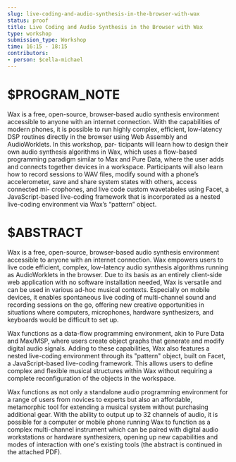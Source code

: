 ```yaml
---
slug: live-coding-and-audio-synthesis-in-the-browser-with-wax
status: proof
title: Live Coding and Audio Synthesis in the Browser with Wax
type: workshop
submission_type: Workshop
time: 16:15 - 18:15
contributors:
- person: $cella-michael
---
```


# $PROGRAM_NOTE

Wax is a free, open-source, browser-based audio synthesis environment accessible
to anyone with an internet connection. With the capabilities of modern phones,
it is possible to run highly complex, efficient, low-latency DSP routines directly
in the browser using Web Assembly and AudioWorklets. In this workshop, par-
ticipants will learn how to design their own audio synthesis algorithms in Wax,
which uses a flow-based programming paradigm similar to Max and Pure Data,
where the user adds and connects together devices in a workspace. Participants
will also learn how to record sessions to WAV files, modify sound with a phone’s
accelerometer, save and share system states with others, access connected mi-
crophones, and live code custom wavetabeles using Facet, a JavaScript-based
live-coding framework that is incorporated as a nested live-coding environment
via Wax’s “pattern” object.

# $ABSTRACT

Wax is a free, open-source, browser-based audio synthesis environment accessible to anyone with an internet connection. Wax empowers users to live code efficient, complex, low-latency audio synthesis algorithms running as AudioWorklets in the browser. Due to its basis as an entirely client-side web application with no software installation needed, Wax is versatile and can be used in various ad-hoc musical contexts. Especially on mobile devices, it enables spontaneous live coding of multi-channel sound and recording sessions on the go, offering new creative opportunities in situations where computers, microphones, hardware synthesizers, and keyboards would be difficult to set up.

Wax functions as a data-flow programming environment, akin to Pure Data and Max/MSP, where users create object graphs that generate and modify digital audio signals. Adding to these capabilities, Wax also features a nested live-coding environment through its "pattern" object, built on Facet, a JavaScript-based live-coding framework. This allows users to define complex and flexible musical structures within Wax without requiring a complete reconfiguration of the objects in the workspace.

Wax functions as not only a standalone audio programming environment for a range of users from novices to experts but also an affordable, metamorphic tool for extending a musical system without purchasing additional gear. With the ability to output up to 32 channels of audio, it is possible for a computer or mobile phone running Wax to function as a complex multi-channel instrument which can be paired with digital audio workstations or hardware synthesizers, opening up new capabilities and modes of interaction with one's existing tools (the abstract is continued in the attached PDF).

